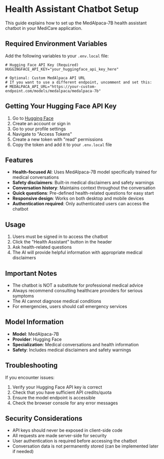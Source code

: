 # Health Assistant Chatbot Setup

This guide explains how to set up the MedAlpaca-7B health assistant chatbot in your MediCare application.

## Required Environment Variables

Add the following variables to your `.env.local` file:

```env
# Hugging Face API Key (Required)
HUGGINGFACE_API_KEY="your_huggingface_api_key_here"

# Optional: Custom MedAlpaca API URL
# If you want to use a different endpoint, uncomment and set this:
# MEDALPACA_API_URL="https://your-custom-endpoint.com/models/medalpaca/medalpaca-7b"
```

## Getting Your Hugging Face API Key

1. Go to [Hugging Face](https://huggingface.co/)
2. Create an account or sign in
3. Go to your profile settings
4. Navigate to "Access Tokens"
5. Create a new token with "read" permissions
6. Copy the token and add it to your `.env.local` file

## Features

- **Health-focused AI**: Uses MedAlpaca-7B model specifically trained for medical conversations
- **Safety disclaimers**: Built-in medical disclaimers and safety warnings
- **Conversation history**: Maintains context throughout the conversation
- **Quick questions**: Pre-defined health-related questions for easy start
- **Responsive design**: Works on both desktop and mobile devices
- **Authentication required**: Only authenticated users can access the chatbot

## Usage

1. Users must be signed in to access the chatbot
2. Click the "Health Assistant" button in the header
3. Ask health-related questions
4. The AI will provide helpful information with appropriate medical disclaimers

## Important Notes

- The chatbot is NOT a substitute for professional medical advice
- Always recommend consulting healthcare providers for serious symptoms
- The AI cannot diagnose medical conditions
- For emergencies, users should call emergency services

## Model Information

- **Model**: MedAlpaca-7B
- **Provider**: Hugging Face
- **Specialization**: Medical conversations and health information
- **Safety**: Includes medical disclaimers and safety warnings

## Troubleshooting

If you encounter issues:

1. Verify your Hugging Face API key is correct
2. Check that you have sufficient API credits/quota
3. Ensure the model endpoint is accessible
4. Check the browser console for any error messages

## Security Considerations

- API keys should never be exposed in client-side code
- All requests are made server-side for security
- User authentication is required before accessing the chatbot
- Conversation data is not permanently stored (can be implemented later if needed) 